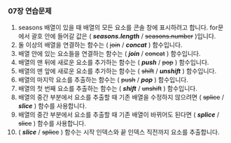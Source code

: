 ### 07장 연습문제    
 
1. seasons 배열이 있을 때 배열의 모든 요소를 콘솔 창에 표시하려고 합니다. for문에서 괄호 안에 들어갈 값은 ( ***seasons.length*** / ~~seasons.number~~ )입니다.
2. 둘 이상의 배열을 연결하는 함수는 ( ~~join~~ / ***concat*** ) 함수입니다.
3. 배열 안에 있는 요소들을 연결하는 함수는 ( ***join*** / ~~concat~~ ) 함수입니다.
4. 배열의 맨 뒤에 새로운 요소를 추가하는 함수는 ( ***push*** / ~~pop~~ ) 함수입니다.
5. 배열의 맨 앞에 새로운 요소를 추가하는 함수는 ( ~~shift~~ / ***unshift*** ) 함수입니다.
6. 배열의 마지막 요소를 추출하는 함수는 ( ~~push~~ / ***pop*** ) 함수입니다.
7. 배열의 첫 번째 요소를 추출하는 함수는 ( ***shift*** / ~~unshift~~ ) 함수입니다.
8. 배열의 중간 부분에서 요소를 추출할 때 기존 배열을 수정하지 않으려면 ( ~~splice~~ / ***slice*** ) 함수를 사용합니다.
9. 배열의 중간 부분에서 요소를 추출할 때 기존 배열이 바뀌어도 된다면 ( ***splice*** / ~~slice~~ ) 함수를 사용합니다.
10. ( ***slice*** / ~~splice~~ ) 함수는 시작 인덱스와 끝 인덱스 직전까지 요소를 추출합니다.